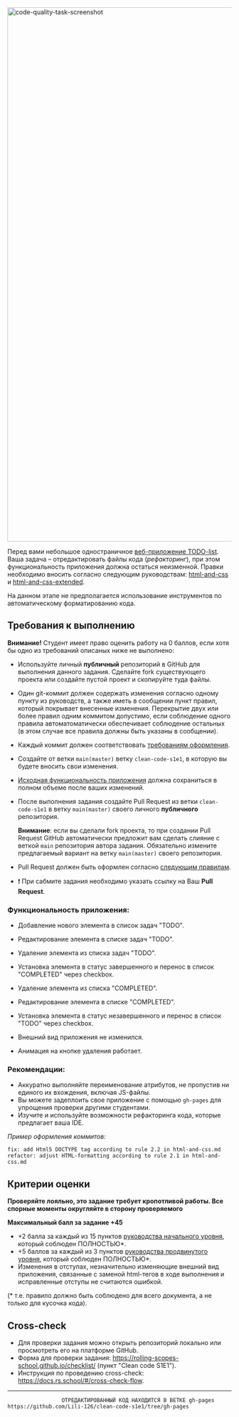 <img width="1199" alt="code-quality-task-screenshot" src="https://user-images.githubusercontent.com/8201843/113413843-4080fb80-93c4-11eb-9f20-15e4b4c1e430.png">

Перед вами небольшое одностраничное [веб-приложение TODO-list](https://github.com/ViktoryiaYatskova/clean-code-s1e1).
Ваша задача – отредактировать файлы кода (_рефакторинг_), при этом функциональность приложения должна остаться неизменной. Правки необходимо вносить согласно следующим руководствам:
 [html-and-css](https://github.com/rolling-scopes-school/tasks/blob/master/stage1/modules/clean-code/materials/html-and-css.md)
 и [html-and-css-extended](https://github.com/rolling-scopes-school/tasks/blob/master/stage1/modules/clean-code/materials/html-and-css-extended.md). 
 
На данном этапе не предполагается использование инструментов по автоматическому форматированию кода.

## Требования к выполнению

**Внимание!** Студент имеет право оценить работу на 0 баллов, если хотя бы одно из требований описаных ниже не выполнено:

- Используйте личный **публичный** репозиторий в GitHub для выполнения данного задания.
 Сделайте fork существующего проекта или создайте пустой проект и скопируйте туда файлы.
- Один git-коммит должен содержать изменения согласно одному пункту из руководств, а также иметь в сообщении пункт правил, который покрывает внесенные изменения. Перекрытие  двух или более правил одним коммитом допустимо, если соблюдение одного правила автоматоматически обеспечивает соблюдение остальных (в этом случае все правила должны быть указаны в сообщении).
- Каждый коммит должен соответствовать [требованиям оформления](https://docs.rs.school/#/git-convention?id=%d0%a2%d1%80%d0%b5%d0%b1%d0%be%d0%b2%d0%b0%d0%bd%d0%b8%d1%8f-%d0%ba-%d0%b8%d0%bc%d0%b5%d0%bd%d0%b0%d0%bc-%d0%ba%d0%be%d0%bc%d0%bc%d0%b8%d1%82%d0%be%d0%b2).

- Создайте от ветки `main(master)` ветку `clean-code-s1e1`, в которую вы будете вносить свои изменения.
- [Исходная функциональность приложения](#функциональность-приложения) должна сохраниться в полном объеме после ваших изменений.
- После выполнения задания создайте Pull Request из ветки `clean-code-s1e1` в ветку `main(master)` своего личного **публичного** репозитория. 

   **Внимание**: если вы сделали fork проекта, то при создании Pull Request GitHub автоматически предложит вам сделать слияние с веткой `main` репозитория автора задания. Обязательно измените предлагаемый вариант на ветку `main(master)` своего репозитория.

- Pull Request должен быть оформлен согласно [следующим правилам](https://docs.rs.school/#/pull-request-review-process?id=%d0%a2%d1%80%d0%b5%d0%b1%d0%be%d0%b2%d0%b0%d0%bd%d0%b8%d1%8f-%d0%ba-pull-request-pr).
- ❗ При сабмите задания необходимо указать ссылку на Ваш **Pull Request**.

### Функциональность приложения:
- Добавление нового элемента в список задач "TODO".
- Редактирование элемента в списке задач "TODO".
- Удаление элемента из списка задач "TODO".
- Установка элемента в статус завершенного и перенос в список "COMPLETED" через checkbox.

- Удаление элемента из списка "COMPLETED".
- Редактирование элемента в списке "COMPLETED".
- Установка элемента в статус незавершенного и перенос в список "TODO" через checkbox.

- Внешний вид приложения не изменился.
- Анимация на кнопке удаления работает.

### Рекомендации:
- Аккуратно выполняйте переименование атрибутов, не пропустив ни единого их вхождения, включая JS-файлы.
- Вы можете задеплоить свое приложение с помощью `gh-pages` для упрощения проверки другими студентами.
- Изучите и используйте возможности рефакторинга кода, которые предлагает ваша IDE.

_Пример оформления коммитов:_
```
fix: add Html5 DOCTYPE tag according to rule 2.2 in html-and-css.md
refactor: adjust HTML-formatting according to rule 2.1 in html-and-css.md
```

## Критерии оценки

**Проверяйте лояльно, это задание требует кропотливой работы. Все спорные моменты округляйте в сторону проверяемого**

**Максимальный балл за задание +45**

- +2 балла за каждый из 15 пунктов [руководства начального уровня](https://github.com/rolling-scopes-school/tasks/blob/master/stage1/modules/clean-code/materials/html-and-css.md), который соблюден ПОЛНОСТЬЮ*.
- +5 баллов за каждый из 3 пунктов [руководства продвинутого уровня](https://github.com/rolling-scopes-school/tasks/blob/master/stage1/modules/clean-code/materials/html-and-css-extended.md), который соблюден ПОЛНОСТЬЮ*.
- Изменения в отступах, незначительно изменяющие внешний вид приложения, связанные с заменой html-тегов в ходе выполнения и исправленные отступы не считаются ошибкой.

(* т.е. правило должно быть соблюдено для всего документа, а не только для кусочка кода).

## Cross-check
- Для проверки задания можно открыть репозиторий локально или просмотреть его на платформе GitHub. 
- Форма для проверки задания: https://rolling-scopes-school.github.io/checklist/ (пункт "Clean code S1E1").
- Инструкция по проведению cross-check: https://docs.rs.school/#/cross-check-flow.
_______________________________________________________________________________________________________________________________________________________________________

                     ОТРЕДАКТИРОВАННЫЙ КОД НАХОДИТСЯ В ВЕТКЕ gh-pages  https://github.com/Lili-126/clean-code-s1e1/tree/gh-pages
